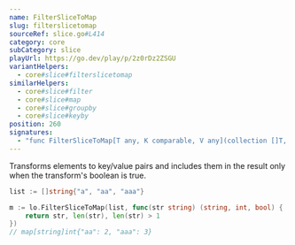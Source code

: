 ```yaml
---
name: FilterSliceToMap
slug: filterslicetomap
sourceRef: slice.go#L414
category: core
subCategory: slice
playUrl: https://go.dev/play/p/2z0rDz2ZSGU
variantHelpers:
  - core#slice#filterslicetomap
similarHelpers:
  - core#slice#filter
  - core#slice#map
  - core#slice#groupby
  - core#slice#keyby
position: 260
signatures:
  - "func FilterSliceToMap[T any, K comparable, V any](collection []T, transform func(item T) (K, V, bool)) map[K]V"
---
```


Transforms elements to key/value pairs and includes them in the result only when the transform's boolean is true.

```go
list := []string{"a", "aa", "aaa"}

m := lo.FilterSliceToMap(list, func(str string) (string, int, bool) {
    return str, len(str), len(str) > 1
})
// map[string]int{"aa": 2, "aaa": 3}
```


